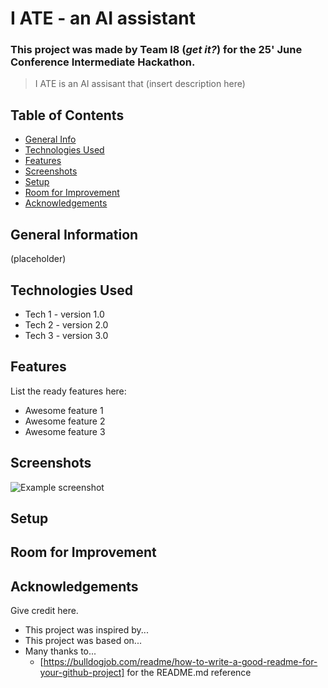 # I ATE - an AI assistant
### This project was made by Team I8 (_get it?_) for the 25' June Conference Intermediate Hackathon.
> I ATE is an AI assisant that (insert description here)

## Table of Contents
* [General Info](#general-information)
* [Technologies Used](#technologies-used)
* [Features](#features)
* [Screenshots](#screenshots)
* [Setup](#setup)
* [Room for Improvement](#room-for-improvement)
* [Acknowledgements](#acknowledgements)


## General Information
(placeholder)


## Technologies Used
- Tech 1 - version 1.0
- Tech 2 - version 2.0
- Tech 3 - version 3.0


## Features
List the ready features here:
- Awesome feature 1
- Awesome feature 2
- Awesome feature 3


## Screenshots
![Example screenshot](./img/screenshot.png)


## Setup



## Room for Improvement



## Acknowledgements
Give credit here.
- This project was inspired by...
- This project was based on...
- Many thanks to...
  - [https://bulldogjob.com/readme/how-to-write-a-good-readme-for-your-github-project] for the README.md reference
